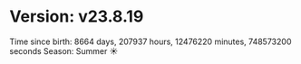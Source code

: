 # Version: v23.8.19
Time since birth: 8664 days, 207937 hours, 12476220 minutes, 748573200 seconds
Season: Summer ☀️
